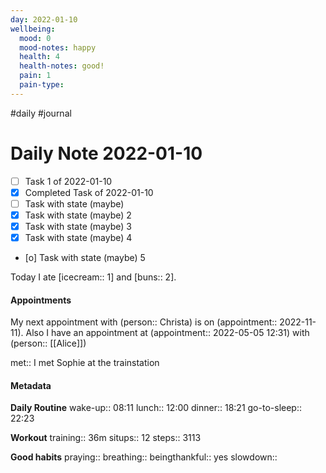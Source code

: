 ```yaml
---
day: 2022-01-10
wellbeing:
  mood: 0
  mood-notes: happy
  health: 4
  health-notes: good!
  pain: 1
  pain-type: 
---
```

#daily #journal

# Daily Note 2022-01-10

- [ ] Task 1 of 2022-01-10
- [x] Completed Task of 2022-01-10
- [ ] Task with state (maybe)
- [x] Task with state (maybe) 2
- [x] Task with state (maybe) 3
- [x] Task with state (maybe) 4
- [o] Task with state (maybe) 5

Today I ate [icecream:: 1] and [buns:: 2].

#### Appointments
My next appointment with (person:: Christa) is on (appointment:: 2022-11-11).
Also I have an appointment at (appointment:: 2022-05-05 12:31) with (person:: [[Alice]])

met:: I met Sophie at the trainstation

#### Metadata

**Daily Routine**
wake-up:: 08:11
lunch:: 12:00
dinner:: 18:21
go-to-sleep:: 22:23

**Workout**
training:: 36m
situps:: 12
steps:: 3113

**Good habits**
praying:: 
breathing:: 
beingthankful:: yes
slowdown:: 
